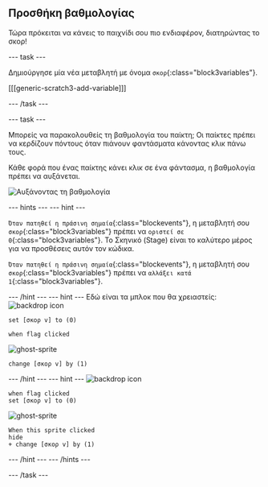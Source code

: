 ## Προσθήκη βαθμολογίας

Τώρα πρόκειται να κάνεις το παιχνίδι σου πιο ενδιαφέρον, διατηρώντας το σκορ!

--- task ---

Δημιούργησε μία νέα μεταβλητή με όνομα `σκορ`{:class="block3variables"}.

[[[generic-scratch3-add-variable]]]

--- /task ---

--- task ---

Μπορείς να παρακολουθείς τη βαθμολογία του παίκτη; Οι παίκτες πρέπει να κερδίζουν πόντους όταν πιάνουν φαντάσματα κάνοντας κλικ πάνω τους.

Κάθε φορά που ένας παίκτης κάνει κλικ σε ένα φάντασμα, η βαθμολογία πρέπει να αυξάνεται.

![Αυξάνοντας τη βαθμολογία](images/ghost-score-test.png)

--- hints ---
 --- hint ---

`Όταν πατηθεί η πράσινη σημαία`{:class="blockevents"}, η μεταβλητή σου `σκορ`{:class="block3variables"} πρέπει να `οριστεί σε 0`{:class="block3variables"}. Το Σκηνικό (Stage) είναι το καλύτερο μέρος για να προσθέσεις αυτόν τον κώδικα.

`Όταν πατηθεί η πράσινη σημαία`{:class="blockevents"}, η μεταβλητή σου `σκορ`{:class="block3variables"} πρέπει να `αλλάξει κατά 1`{:class="block3variables"}.

--- /hint --- --- hint --- Εδώ είναι τα μπλοκ που θα χρειαστείς:![backdrop icon](images/ghost-backdrop.png)

```blocks3
set [σκορ v] to (0)

when flag clicked
```

![ghost-sprite](images/ghost-sprite.png)

```blocks3
change [σκορ v] by (1)
```

--- /hint --- --- hint --- ![backdrop icon](images/ghost-backdrop.png)

```blocks3
when flag clicked
set [σκορ v] to (0)
```

![ghost-sprite](images/ghost-sprite.png)

```blocks3
When this sprite clicked
hide
+ change [σκορ v] by (1)
```

--- /hint --- --- /hints ---

--- /task ---